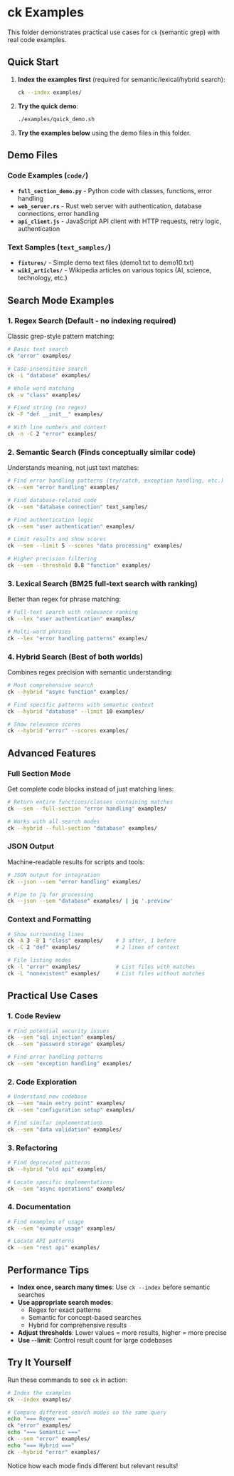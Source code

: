 # ck Examples

This folder demonstrates practical use cases for `ck` (semantic grep) with real code examples.

## Quick Start

1. **Index the examples first** (required for semantic/lexical/hybrid search):

   ```bash
   ck --index examples/
   ```

2. **Try the quick demo**:

   ```bash
   ./examples/quick_demo.sh
   ```

3. **Try the examples below** using the demo files in this folder.

## Demo Files

### Code Examples (`code/`)

- **`full_section_demo.py`** - Python code with classes, functions, error handling
- **`web_server.rs`** - Rust web server with authentication, database connections, error handling
- **`api_client.js`** - JavaScript API client with HTTP requests, retry logic, authentication

### Text Samples (`text_samples/`)

- **`fixtures/`** - Simple demo text files (demo1.txt to demo10.txt)
- **`wiki_articles/`** - Wikipedia articles on various topics (AI, science, technology, etc.)

## Search Mode Examples

### 1. **Regex Search** (Default - no indexing required)

Classic grep-style pattern matching:

```bash
# Basic text search
ck "error" examples/

# Case-insensitive search
ck -i "database" examples/

# Whole word matching
ck -w "class" examples/

# Fixed string (no regex)
ck -F "def __init__" examples/

# With line numbers and context
ck -n -C 2 "error" examples/
```

### 2. **Semantic Search** (Finds conceptually similar code)

Understands meaning, not just text matches:

```bash
# Find error handling patterns (try/catch, exception handling, etc.)
ck --sem "error handling" examples/

# Find database-related code
ck --sem "database connection" text_samples/

# Find authentication logic
ck --sem "user authentication" examples/

# Limit results and show scores
ck --sem --limit 5 --scores "data processing" examples/

# Higher precision filtering
ck --sem --threshold 0.8 "function" examples/
```

### 3. **Lexical Search** (BM25 full-text search with ranking)

Better than regex for phrase matching:

```bash
# Full-text search with relevance ranking
ck --lex "user authentication" examples/

# Multi-word phrases
ck --lex "error handling patterns" examples/
```

### 4. **Hybrid Search** (Best of both worlds)

Combines regex precision with semantic understanding:

```bash
# Most comprehensive search
ck --hybrid "async function" examples/

# Find specific patterns with semantic context
ck --hybrid "database" --limit 10 examples/

# Show relevance scores
ck --hybrid "error" --scores examples/
```

## Advanced Features

### Full Section Mode

Get complete code blocks instead of just matching lines:

```bash
# Return entire functions/classes containing matches
ck --sem --full-section "error handling" examples/

# Works with all search modes
ck --hybrid --full-section "database" examples/
```

### JSON Output

Machine-readable results for scripts and tools:

```bash
# JSON output for integration
ck --json --sem "error handling" examples/

# Pipe to jq for processing
ck --json --sem "database" examples/ | jq '.preview'
```

### Context and Formatting

```bash
# Show surrounding lines
ck -A 3 -B 1 "class" examples/    # 3 after, 1 before
ck -C 2 "def" examples/           # 2 lines of context

# File listing modes
ck -l "error" examples/           # List files with matches
ck -L "nonexistent" examples/     # List files without matches
```

## Practical Use Cases

### 1. **Code Review**

```bash
# Find potential security issues
ck --sem "sql injection" examples/
ck --sem "password storage" examples/

# Find error handling patterns
ck --sem "exception handling" examples/
```

### 2. **Code Exploration**

```bash
# Understand new codebase
ck --sem "main entry point" examples/
ck --sem "configuration setup" examples/

# Find similar implementations
ck --sem "data validation" examples/
```

### 3. **Refactoring**

```bash
# Find deprecated patterns
ck --hybrid "old api" examples/

# Locate specific implementations
ck --sem "async operations" examples/
```

### 4. **Documentation**

```bash
# Find examples of usage
ck --sem "example usage" examples/

# Locate API patterns
ck --sem "rest api" examples/
```

## Performance Tips

- **Index once, search many times**: Use `ck --index` before semantic searches
- **Use appropriate search modes**:
  - Regex for exact patterns
  - Semantic for concept-based searches
  - Hybrid for comprehensive results
- **Adjust thresholds**: Lower values = more results, higher = more precise
- **Use --limit**: Control result count for large codebases

## Try It Yourself

Run these commands to see `ck` in action:

```bash
# Index the examples
ck --index examples/

# Compare different search modes on the same query
echo "=== Regex ==="
ck "error" examples/
echo "=== Semantic ==="
ck --sem "error" examples/
echo "=== Hybrid ==="
ck --hybrid "error" examples/
```

Notice how each mode finds different but relevant results!
